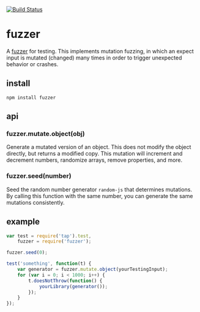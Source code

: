 [![Build Status](https://travis-ci.org/tmcw/fuzzer.svg?branch=master)](https://travis-ci.org/tmcw/fuzzer)

# fuzzer

A [fuzzer](http://en.wikipedia.org/wiki/Fuzz_testing) for testing. This implements
mutation fuzzing, in which an expect input is mutated (changed) many times
in order to trigger unexpected behavior or crashes.

## install

    npm install fuzzer

## api

### fuzzer.mutate.object(obj)

Generate a mutated version of an object. This does not modify the object
directly, but returns a modified copy. This mutation will increment and
decrement numbers, randomize arrays, remove properties, and more.

### fuzzer.seed(number)

Seed the random number generator `random-js` that determines mutations.
By calling this function with the same number, you can generate the same
mutations consistently.

## example

```js
var test = require('tap').test,
    fuzzer = require('fuzzer');

fuzzer.seed(0);

test('something', function(t) {
    var generator = fuzzer.mutate.object(yourTestingInput);
    for (var i = 0; i < 1000; i++) {
        t.doesNotThrow(function() {
            yourLibrary(generator());
        });
    }
});
```
